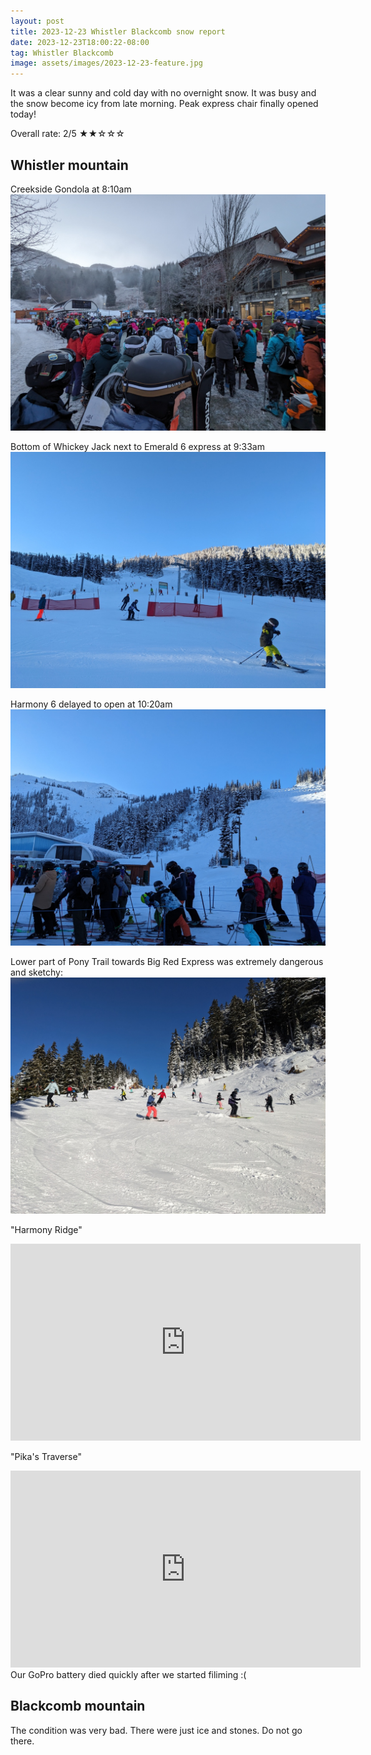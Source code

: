 ```yaml
---
layout: post
title: 2023-12-23 Whistler Blackcomb snow report
date: 2023-12-23T18:00:22-08:00
tag: Whistler Blackcomb
image: assets/images/2023-12-23-feature.jpg
---
```


It was a clear sunny and cold day with no overnight snow. It was busy and the snow become icy from late morning.
Peak express chair finally opened today!

Overall rate: 2/5 ★★☆☆☆

## Whistler mountain

Creekside Gondola at 8:10am
![](/assets/images/2023-12-23-creekside-gondola.jpg)

Bottom of Whickey Jack next to Emerald 6 express at 9:33am
![](/assets/images/2023-12-23-whiskey-jack-bottom.jpg)

Harmony 6 delayed to open at 10:20am
![](/assets/images/2023-12-23-harmony-6-express.jpg)

Lower part of Pony Trail towards Big Red Express was extremely dangerous and sketchy:
![](/assets/images/2023-12-23-pony-trail.jpg)

"Harmony Ridge"
<iframe width="560" height="315" src="https://www.youtube.com/embed/1_YZc9vEZZk?si=nx-mGfJnj7b0D68C" title="YouTube video player" frameborder="0" allow="accelerometer; autoplay; clipboard-write; encrypted-media; gyroscope; picture-in-picture; web-share" allowfullscreen></iframe>

"Pika's Traverse"
<iframe width="560" height="315" src="https://www.youtube.com/embed/8Hu8-s1phB0?si=S9Os1MTFuqbep2Os" title="YouTube video player" frameborder="0" allow="accelerometer; autoplay; clipboard-write; encrypted-media; gyroscope; picture-in-picture; web-share" allowfullscreen></iframe>
Our GoPro battery died quickly after we started filiming :(

## Blackcomb mountain

The condition was very bad. There were just ice and stones. Do not go there.
